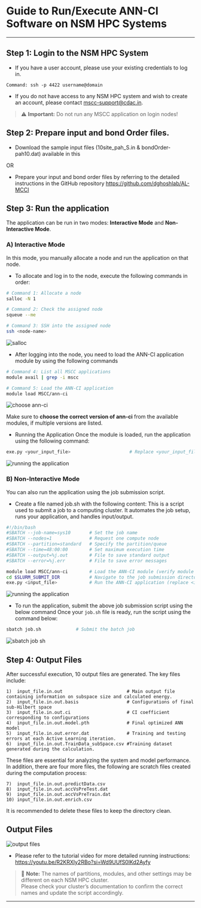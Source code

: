 # Guide to Run/Execute ANN-CI Software on NSM HPC Systems

---

##  Step 1: Login to the NSM HPC System
- If you have a user account, please use your existing credentials to log in.
```
Command: ssh -p 4422 username@domain
```
- If you do not have access to any NSM HPC system and wish to create an account, please contact [mscc-support@cdac.in](mailto:mscc-support@cdac.in).

> ⚠️ **Important:** Do not run any MSCC application on login nodes!


##  Step 2: Prepare input and bond Order files.

- Download the sample input files (10site_pah_S.in & bondOrder-pah10.dat) available in this <Link-to-download-the file> 

OR

- Prepare your input and bond order files by referring to the detailed instructions in the GitHub repository  https://github.com/dghoshlab/AL-MCCI


##  Step 3: Run the application 
The application can be run in two modes: **Interactive Mode** and **Non-Interactive Mode**.

### A) Interactive Mode
In this mode, you manually allocate a node and run the application on that node.
- To allocate and log in to the node, execute the following commands in order:

```bash
# Command 1: Allocate a node
salloc -N 1

# Command 2: Check the assigned node
squeue --me

# Command 3: SSH into the assigned node
ssh <node-name>

```
![salloc](https://github.com/user-attachments/assets/f2fba0bc-9167-4e27-ba08-ea474a0aa739)

- After logging into the node, you need to load the ANN-CI application module by using the following commands
```bash
# Command 4: List all MSCC applications
module avail | grep -i mscc

# Command 5: Load the ANN-CI application
module load MSCC/ann-ci
```
![choose ann-ci](https://github.com/user-attachments/assets/baa3c322-20b5-488c-9c68-cfcb178345d2)

Make sure to **choose the correct version of ann-ci** from the available modules, if multiple versions are listed.

- Running the Application
Once the module is loaded, run the application using the following command:
```bash
exe.py <your_input_file>                      # Replace <your_input_file> with the actual file name
```
![running the application](https://github.com/user-attachments/assets/9a37669c-4eb3-4067-a080-f1886e5dddac)

### B) Non-Interactive Mode
You can also run the application using the job submission script.
- Create a file named job.sh with the following content:
This is a script used to submit a job to a computing cluster. It automates the job setup, runs your application, and handles input/output.

```bash
#!/bin/bash
#SBATCH --job-name=sys10       # Set the job name
#SBATCH --nodes=1              # Request one compute node
#SBATCH --partition=standard   # Specify the partition/queue
#SBATCH --time=48:00:00        # Set maximum execution time
#SBATCH --output=%j.out        # File to save standard output
#SBATCH --error=%j.err         # File to save error messages

module load MSCC/ann-ci        # Load the ANN-CI module (verify module name if needed)
cd $SLURM_SUBMIT_DIR           # Navigate to the job submission directory
exe.py <input_file>            # Run the ANN-CI application (replace <input_file> accordingly)

```
![running the application](https://github.com/user-attachments/assets/95bec1f7-429f-4313-8aeb-c29e3ef06428)

- To run the application, submit the above job submission script using the below command 
Once your `job.sh` file is ready, run the script using the command below:

```bash
sbatch job.sh             # Submit the batch job
```
![sbatch job sh](https://github.com/user-attachments/assets/6e1a50e3-64d6-4816-b042-fb2a06b195c4)

## Step 4: Output Files

After successful execution, 10 output files are generated. The key files include:

```
1)  input_file.in.out                        # Main output file containing information on subspace size and calculated energy.
2)  input_file.in.out.basis                  # Configurations of final sub-Hilbert space
3)  input_file.in.out.ci                     # CI coefficient corresponding to configurations
4)  input_file.in.out.model.pth              # Final optimized ANN model
5)  input_file.in.out.error.dat              # Training and testing errors at each Active Learning iteration.
6)  input_file.in.out.TrainData_subSpace.csv #Training dataset generated during the calculation.
```
These files are essential for analyzing the system and model performance. In addition, there are four more files, the following are scratch files created during the computation process:
```
7)  input_file.in.out.predictData.csv
8)  input_file.in.out.accVsPreTest.dat
9)  input_file.in.out.accVsPreTrain.dat
10) input_file.in.out.enrich.csv
```
It is recommended to delete these files to keep the directory clean.

## Output Files
![output files](https://github.com/user-attachments/assets/17d9ee71-dbcd-4023-b4b9-251bf66585f8)


- Please refer to the tutorial video for more detailed running instructions: https://youtu.be/R2KRXly2RBo?si=Wd9UUfS0lKd2Ayfy



> 📌 **Note:** The names of partitions, modules, and other settings may be different on each NSM HPC cluster.  
> Please check your cluster’s documentation to confirm the correct names and update the script accordingly.

---
